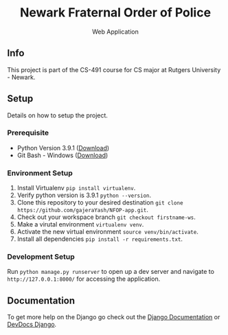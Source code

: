 <h1 align="center">
  Newark Fraternal Order of Police
</h1>
<p align='center'>
  Web Application
</p>

## Info
This project is part of the CS-491 course for CS major at Rutgers University - Newark. 

## Setup
Details on how to setup the project.

### Prerequisite
- Python Version 3.9.1 ([Download](https://www.python.org/downloads/))
- Git Bash - Windows ([Download](https://git-scm.com/downloads)) 

### Environment Setup
1. Install Virtualenv `pip install virtualenv`.
2. Verify python version is 3.9.1 `python --version`.
3. Clone this repository to your desired destination `git clone https://github.com/gajeraYash/NFOP-app.git`.
4. Check out your workspace branch `git checkout firstname-ws`.
5. Make a virutal environment `virtualenv venv`.
6. Activate the new virtual environment `source venv/bin/activate`.
7. Install all dependencies `pip install -r requirements.txt`.

### Development Setup
Run `python manage.py runserver` to open up a dev server and navigate to `http://127.0.0.1:8000/` for accessing the application.

## Documentation
To get more help on the Django go check out the [Django Documentation](https://docs.djangoproject.com/en/3.1/) or [DevDocs Django](https://devdocs.io/django~3.0/).
